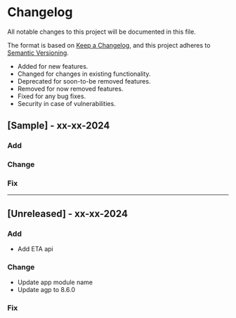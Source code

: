 # Changelog

All notable changes to this project will be documented in this file.

The format is based on [Keep a Changelog](https://keepachangelog.com/en/1.1.0/),
and this project adheres to [Semantic Versioning](https://semver.org/spec/v2.0.0.html).

- Added for new features.
- Changed for changes in existing functionality.
- Deprecated for soon-to-be removed features.
- Removed for now removed features.
- Fixed for any bug fixes.
- Security in case of vulnerabilities.

## [Sample] - xx-xx-2024

### Add

### Change

### Fix

---

## [Unreleased] - xx-xx-2024

### Add

- Add ETA api

### Change

- Update app module name
- Update agp to 8.6.0

### Fix